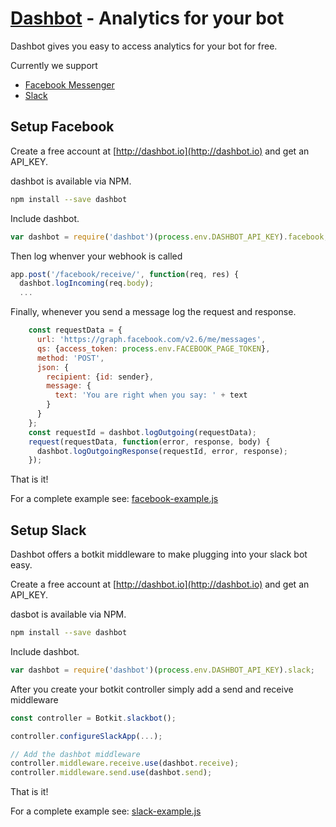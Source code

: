 # [Dashbot](http://dashbot.io) - Analytics for your bot

Dashbot gives you easy to access analytics for your bot for free.

Currently we support

* [Facebook Messenger](http://developers.facebook.com)
* [Slack](http://api.slack.com)

## Setup Facebook

Create a free account at [http://dashbot.io](http://dashbot.io) and get an API_KEY.

dashbot is available via NPM.

```bash
npm install --save dashbot
```

Include dashbot.

```javascript
var dashbot = require('dashbot')(process.env.DASHBOT_API_KEY).facebook;
```

Then log whenver your webhook is called

```javascript
app.post('/facebook/receive/', function(req, res) {
  dashbot.logIncoming(req.body);
  ...
```

Finally, whenever you send a message log the request and response.

```javascript
    const requestData = {
      url: 'https://graph.facebook.com/v2.6/me/messages',
      qs: {access_token: process.env.FACEBOOK_PAGE_TOKEN},
      method: 'POST',
      json: {
        recipient: {id: sender},
        message: {
          text: 'You are right when you say: ' + text
        }
      }
    };
    const requestId = dashbot.logOutgoing(requestData);
    request(requestData, function(error, response, body) {
      dashbot.logOutgoingResponse(requestId, error, response);
    });
```

That is it!

For a complete example see: [facebook-example.js](https://github.com/actionably/dashbot/blob/master/src/facebook-example.js)

## Setup Slack

Dashbot offers a botkit middleware to make plugging into your slack bot easy.

Create a free account at [http://dashbot.io](http://dashbot.io) and get an API_KEY.

dasbot is available via NPM.

```bash
npm install --save dashbot
```

Include dashbot.

```javascript
var dashbot = require('dashbot')(process.env.DASHBOT_API_KEY).slack;
```

After you create your botkit controller simply add a send and receive middleware

```javascript
const controller = Botkit.slackbot();

controller.configureSlackApp(...);

// Add the dashbot middleware
controller.middleware.receive.use(dashbot.receive);
controller.middleware.send.use(dashbot.send);
```

That is it!

For a complete example see: [slack-example.js](https://github.com/actionably/dashbot/blob/master/src/slack-example.js)
